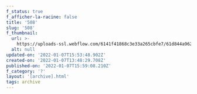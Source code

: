 ```yaml
---
f_status: true
f_afficher-la-racine: false
title: '508'
slug: '508'
f_thumbnail:
  url: >-
    https://uploads-ssl.webflow.com/6141f41868c3e33a265cbfe7/61d844a9625b6459a845cbf9_508.jpg
  alt: null
updated-on: '2022-01-07T15:53:48.902Z'
created-on: '2022-01-07T13:48:29.708Z'
published-on: '2022-01-07T15:59:08.210Z'
f_category: '?'
layout: '[archive].html'
tags: archive
---
```



